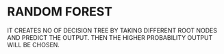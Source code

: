 # RANDOM FOREST
IT CREATES NO OF DECISION TREE BY TAKING DIFFERENT ROOT NODES AND PREDICT THE OUTPUT. THEN THE HIGHER PROBABILITY OUTPUT WILL BE CHOSEN.
